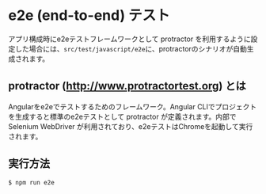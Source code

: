 # e2e (end-to-end) テスト
アプリ構成時にe2eテストフレームワークとして protractor を利用するように設定した場合には、```src/test/javascript/e2e```に、protractorのシナリオが自動生成されます。

## protractor (http://www.protractortest.org) とは
Angularをe2eでテストするためのフレームワーク。Angular CLIでプロジェクトを生成すると標準のe2eテストとして protractor が定義されます。内部で Selenium WebDriver が利用されており、e2eテストはChromeを起動して実行されます。

## 実行方法
```
$ npm run e2e
```
